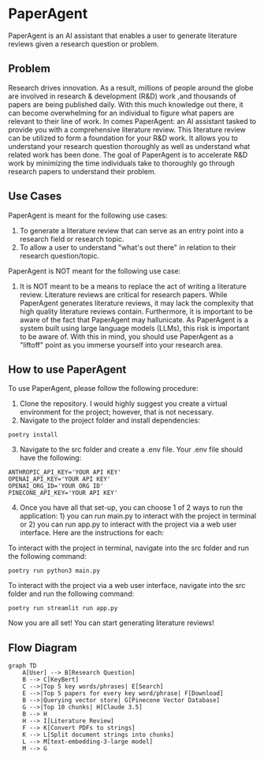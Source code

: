 # PaperAgent

PaperAgent is an AI assistant that enables a user to generate literature reviews given a research question or problem. 

## Problem
Research drives innovation. As a result, millions of people around the globe are involved in research & development (R&D) work ,and thousands of papers are being published daily. With this much knowledge out there, it can become overwhelming for an individual to figure what papers are relevant to their line of work. In comes PaperAgent: an AI assistant tasked to provide you with a comprehensive literature review. This literature review can be utilized to form a foundation for your R&D work. It allows you to understand your research question thoroughly as well as understand what related work has been done. The goal of PaperAgent is to accelerate R&D work by minimizing the time individuals take to thoroughly go through research papers to understand their problem.

## Use Cases
PaperAgent is meant for the following use cases: 

1. To generate a literature review that can serve as an entry point into a research field or research topic.
2. To allow a user to understand "what's out there" in relation to their research question/topic.

PaperAgent is NOT meant for the following use case:

1. It is NOT meant to be a means to replace the act of writing a literature review. Literature reviews are critical for research papers. While PaperAgent generates literature reviews, it may lack the complexity that high quality literature reviews contain. Furthermore, it is important to be aware of the fact that PaperAgent may hallunicate. As PaperAgent is a system built using large language models (LLMs), this risk is important to be aware of. With this in mind, you should use PaperAgent as a "liftoff" point as you immerse yourself into your research area. 

## How to use PaperAgent
To use PaperAgent, please follow the following procedure:

1. Clone the repository. I would highly suggest you create a virtual environment for the project; however, that is not necessary.
2. Navigate to the project folder and install dependencies:
```
poetry install
```
3. Navigate to the src folder and create a .env file. Your .env file should have the following:
```
ANTHROPIC_API_KEY='YOUR API KEY'
OPENAI_API_KEY='YOUR API KEY'
OPENAI_ORG_ID='YOUR ORG ID'
PINECONE_API_KEY='YOUR API KEY'
```
4. Once you have all that set-up, you can choose 1 of 2 ways to run the application: 1) you can run main.py to interact with the project in terminal or 2) you can run app.py to interact with the project via a web user interface. Here are the instructions for each:

To interact with the project in terminal, navigate into the src folder and run the following command: 
```
poetry run python3 main.py
```

To interact with the project via a web user interface, navigate into the src folder and run the following command:
```
poetry run streamlit run app.py
```

Now you are all set! You can start generating literature reviews!

## Flow Diagram
``````mermaid
graph TD
    A[User] --> B[Research Question]
    B --> C[KeyBert]
    C -->|Top 5 key words/phrases| E[Search]
    E -->|Top 5 papers for every key word/phrase| F[Download]
    B -->|Querying vector store| G[Pinecone Vector Database]
    G -->|Top 10 chunks| H[Claude 3.5]
    B --> H
    H --> I[Literature Review]
    F --> K[Convert PDFs to strings]
    K --> L[Split document strings into chunks]
    L --> M[text-embedding-3-large model]
    M --> G

